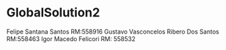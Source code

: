 # GlobalSolution2

Felipe Santana Santos RM:558916
Gustavo Vasconcelos Ribero Dos Santos RM:558463
Igor Macedo Felicori RM: 558532
